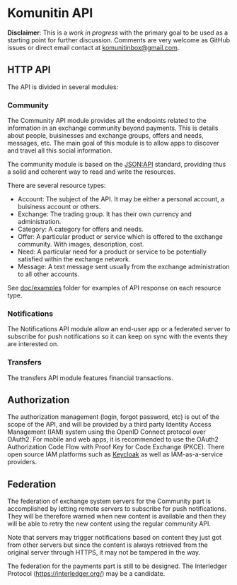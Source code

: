 # Komunitin API
**Disclaimer**: This is a *work in progress* with the primary goal to be used as a starting point for further discussion. Comments are very welcome as GitHub issues or direct email contact at komunitinbox@gmail.com.

## HTTP API
The API is divided in several modules:

### Community
The Community API module provides all the endpoints related to the information in an exchange community beyond payments. This is details about people, buisinesses and exchange groups, offers and needs, messages, etc. The main goal of this module is to allow apps to discover and travel all this social information.

The community module is based on the [JSON:API](https://jsonapi.org) standard, providing thus a solid and coherent way to read and write the resources.

There are several resource types:
  * Account: The subject of the API. It may be either a personal account, a buisiness account or others.
  * Exchange: The trading group. It has their own currency and administration.
  * Category: A category for offers and needs.
  * Offer: A particular product or service which is offered to the exchange community. With images, description, cost.
  * Need: A particular need for a product or service to be potentially satisfied within the exchange network.
  * Message: A text message sent usually from the exchange administration to all other accounts.

See [doc/examples](doc/examples) folder for examples of API response on each resource type.

### Notifications
The Notifications API module allow an end-user app or a federated server to subscribe for push notifications so it can keep on sync with the events they are interested on.

### Transfers
The transfers API module features financial transactions.

## Authorization
The authorization management (login, forgot password, etc) is out of the scope of the API, and will be provided by a third party Identity Access Management (IAM) system using the OpenID Connect protocol over OAuth2. For mobile and web apps, it is recommended to use the OAuth2 Authorization Code Flow with Proof Key for Code Exchange (PKCE). There open source IAM platforms such as [Keycloak](https://keycloak.org) as well as IAM-as-a-service providers.

## Federation
The federation of exchange system servers for the Community part is accomplished by letting remote servers to subscribe for push notifications. They will be therefore warned when new content is available and then they will be able to retry the new content using the regular community API.

Note that servers may trigger notifications based on content they just got from other servers but since the content is always retrieved from the original server through HTTPS, it may not be tampered in the way.

The federation for the payments part is still to be designed. The Interledger Protocol (https://interledger.org/) may be a candidate.

